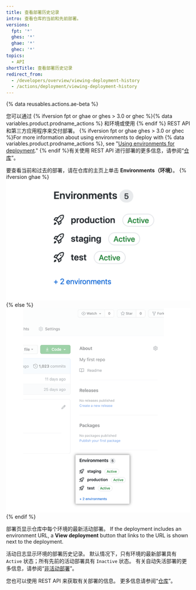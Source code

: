 ```yaml
---
title: 查看部署历史记录
intro: 查看仓库的当前和先前部署。
versions:
  fpt: '*'
  ghes: '*'
  ghae: '*'
  ghec: '*'
topics:
  - API
shortTitle: 查看部署历史记录
redirect_from:
  - /developers/overview/viewing-deployment-history
  - /actions/deployment/viewing-deployment-history
---
```


{% data reusables.actions.ae-beta %}

您可以通过 {% ifversion fpt or ghae or ghes > 3.0 or ghec %}{% data variables.product.prodname_actions %} 和环境或使用 {% endif %} REST API 和第三方应用程序来交付部署。 {% ifversion fpt or ghae ghes > 3.0 or ghec %}For more information about using environments to deploy with {% data variables.product.prodname_actions %}, see "[Using environments for deployment](/actions/deployment/using-environments-for-deployment)." {% endif %}有关使用 REST API 进行部署的更多信息，请参阅“[仓库](/rest/reference/repos#deployments)”。

要查看当前和过去的部署，请在仓库的主页上单击 **Environments（环境）**。
{% ifversion ghae %}
![环境](/assets/images/enterprise/2.22/environments-sidebar.png){% else %}
![Environments](/assets/images/environments-sidebar.png){% endif %}

部署页显示仓库中每个环境的最新活动部署。 If the deployment includes an environment URL, a **View deployment** button that links to the URL is shown next to the deployment.

活动日志显示环境的部署历史记录。 默认情况下，只有环境的最新部署具有 `Active` 状态；所有先前的活动部署具有 `Inactive` 状态。 有关自动失活部署的更多信息，请参阅“[非活动部署](/rest/reference/repos#inactive-deployments)”。

您也可以使用 REST API 来获取有关部署的信息。 更多信息请参阅“[仓库](/rest/reference/repos#deployments)”。
